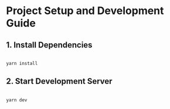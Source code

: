 # Project Setup and Development Guide

## 1. Install Dependencies

```shell

yarn install

```

## 2. Start Development Server

```shell

yarn dev

```